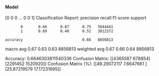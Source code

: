 #### Model
[0 0 0 ... 0 0 1]
Classification Report:
              precision    recall  f1-score   support

           0       0.66      0.87      0.75   5044441
           1       0.69      0.40      0.51   3812372

    accuracy                           0.66   8856813
   macro avg       0.67      0.63      0.63   8856813
weighted avg       0.67      0.66      0.64   8856813

Accuracy: 0.6646303811540336
Confusion Matrix:
[[4365587  678854]
 [2291452 1520920]]
Confusion Matrix (%):
[[49.29072117  7.6647661 ]
 [25.87219579 17.17231695]]
